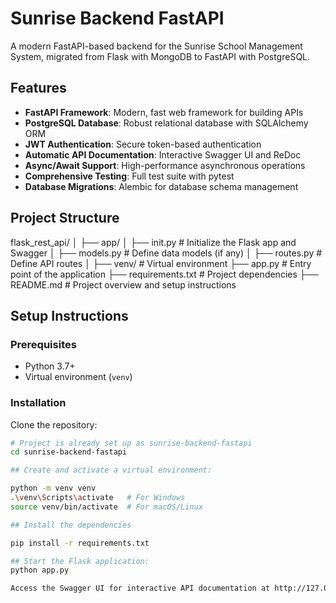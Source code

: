 # Sunrise Backend FastAPI

A modern FastAPI-based backend for the Sunrise School Management System, migrated from Flask with MongoDB to FastAPI with PostgreSQL.

## Features

- **FastAPI Framework**: Modern, fast web framework for building APIs
- **PostgreSQL Database**: Robust relational database with SQLAlchemy ORM
- **JWT Authentication**: Secure token-based authentication
- **Automatic API Documentation**: Interactive Swagger UI and ReDoc
- **Async/Await Support**: High-performance asynchronous operations
- **Comprehensive Testing**: Full test suite with pytest
- **Database Migrations**: Alembic for database schema management

## Project Structure

flask_rest_api/
│
├── app/
│ ├── init.py # Initialize the Flask app and Swagger
│ ├── models.py # Define data models (if any)
│ ├── routes.py # Define API routes
│
├── venv/ # Virtual environment
├── app.py # Entry point of the application
├── requirements.txt # Project dependencies
├── README.md # Project overview and setup instructions

## Setup Instructions

### Prerequisites

- Python 3.7+
- Virtual environment (`venv`)

### Installation

Clone the repository:

```sh
# Project is already set up as sunrise-backend-fastapi
cd sunrise-backend-fastapi

## Create and activate a virtual environment:

python -m venv venv
.\venv\Scripts\activate   # For Windows
source venv/bin/activate  # For macOS/Linux

## Install the dependencies

pip install -r requirements.txt

## Start the Flask application:
python app.py

Access the Swagger UI for interactive API documentation at http://127.0.0.1:5000/apidocs/
```
